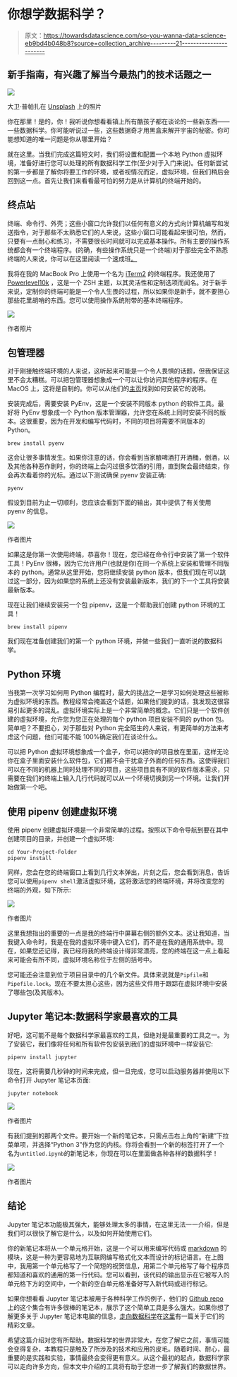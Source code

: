 # 你想学数据科学？

> 原文：<https://towardsdatascience.com/so-you-wanna-data-science-eb9bd4b048b8?source=collection_archive---------21----------------------->

## 新手指南，有兴趣了解当今最热门的技术话题之一

![](img/d84cf327263759ddabb00a66805089bc.png)

大卫·普帕扎在 [Unsplash](https://unsplash.com?utm_source=medium&utm_medium=referral) 上的照片

你在那里！是的，你！我听说你想看看镇上所有酷孩子都在谈论的一些新东西——一些数据科学。你可能听说过一些，这些数据奇才用黑盒来解开宇宙的秘密。你可能想知道的唯一问题是你从哪里开始？

就在这里。当我们完成这篇短文时，我们将设置和配置一个本地 Python 虚拟环境，准备好进行您可以处理的所有数据科学工作(至少对于入门来说)。任何新尝试的第一步都是了解你将要工作的环境，或者视情况而定，虚拟环境，但我们稍后会回到这一点。首先让我们来看看最可怕的努力是从计算机的终端开始的。

## 终点站

终端、命令行、外壳；这些小窗口允许我们以任何有意义的方式向计算机编写和发送指令，对于那些不太熟悉它们的人来说，这些小窗口可能看起来很可怕，然而，只要有一点耐心和练习，不需要很长时间就可以完成基本操作。所有主要的操作系统都会有一个终端程序。(的确，有些操作系统只是一个终端)对于那些完全不熟悉终端的人来说，你可以在这里阅读一个速成班[。](https://code.tutsplus.com/tutorials/command-line-basics-and-useful-tricks-with-the-terminal--cms-29356)

我将在我的 MacBook Pro 上使用一个名为 [iTerm2](https://iterm2.com/) 的终端程序。我还使用了 [Powerlevel10k](https://github.com/romkatv/powerlevel10k) ，这是一个 ZSH 主题，以其灵活性和定制选项而闻名。对于新手来说，定制你的终端可能是一个令人生畏的过程，所以如果你是新手，就不要担心那些花里胡哨的东西。您可以使用操作系统附带的基本终端程序。

![](img/5ddd7285b5e8a964382ce3c2bf35cf60.png)

作者照片

## 包管理器

对于刚接触终端环境的人来说，这听起来可能是一个令人畏惧的话题，但我保证这里不会太糟糕。可以把包管理器想象成一个可以让你访问其他程序的程序。在 MacOS 上，这将是自制的。你可以从他们的[主页](https://brew.sh/)找到如何安装它的说明。

安装完成后，需要安装 PyEnv，这是一个安装不同版本 python 的软件工具。最好将 PyEnv 想象成一个 Python 版本管理器，允许您在系统上同时安装不同的版本。这很重要，因为在开发和编写代码时，不同的项目将需要不同版本的 Python。

```
brew install pyenv
```

这会让很多事情发生。如果你注意的话，你会看到当家酿啤酒打开酒桶，倒酒，以及其他各种恶作剧时，你的终端上会闪过很多饮酒的引用，直到聚会最终结束，你会再次看着你的光标。通过以下测试确保 pyenv 安装正确:

```
pyenv
```

假设到目前为止一切顺利，您应该会看到下面的输出，其中提供了有关使用 pyenv 的信息。

![](img/07d152bc3bc5bf221e4d320ed078096c.png)

作者图片

如果这是你第一次使用终端，恭喜你！现在，您已经在命令行中安装了第一个软件工具！PyEnv 很棒，因为它允许用户(也就是你)在同一个系统上安装和管理不同版本的 python。通常从这里开始，您将继续安装 python 版本，但我们现在可以跳过这一部分，因为如果您的系统上还没有安装最新版本，我们的下一个工具将安装最新版本。

现在让我们继续安装另一个包 pipenv，这是一个帮助我们创建 python 环境的工具！

```
brew install pipenv 
```

我们现在准备创建我们的第一个 python 环境，并做一些我们一直听说的数据科学。

## Python 环境

当我第一次学习如何用 Python 编程时，最大的挑战之一是学习如何处理这些被称为虚拟环境的东西。教程经常会掩盖这个话题，如果他们提到的话，我发现这很容易引起更多的混乱。虚拟环境实际上是一个非常简单的概念。它们只是一个软件创建的虚拟环境，允许您为您正在处理的每个 python 项目安装不同的 python 包。简单吧？不要担心，对于那些对 Python 完全陌生的人来说，有更简单的方法来考虑这个问题，他们可能不能 100%确定我们在谈论什么。

可以把 Python 虚拟环境想象成一个盒子，你可以把你的项目放在里面，这样无论你在盒子里面安装什么软件包，它们都不会干扰盒子外面的任何东西。这使得我们可以在不同的机器上同时处理不同的项目，这些项目具有不同的软件版本需求，只需要在我们的终端上输入几行代码就可以从一个环境切换到另一个环境。让我们开始做第一个吧。

## 使用 pipenv 创建虚拟环境

使用 pipenv 创建虚拟环境是一个非常简单的过程。按照以下命令导航到要在其中创建项目的目录，并创建一个虚拟环境:

```
cd Your-Project-Folder
pipenv install
```

同样，您会在您的终端窗口上看到几行文本弹出，片刻之后，您会看到消息，告诉您可以使用`pipenv shell`激活虚拟环境，这将激活您的终端环境，并将改变您的终端的外观，如下所示:

![](img/cb590502a6b90ea209be01fa0642ca6c.png)

作者图片

这里我想指出的重要的一点是我的终端行中屏幕右侧的额外文本。这让我知道，当我键入命令时，我是在我的虚拟环境中键入它们，而不是在我的通用系统中。现在，如果您还记得，我已经将我的终端设计得非常漂亮，您的终端在这一点上看起来可能会有所不同，虚拟环境名称位于左侧的括号中。

您可能还会注意到位于项目目录中的几个新文件。具体来说就是`Pipfile`和`Pipefile.lock`。现在不要太担心这些，因为这些文件用于跟踪在虚拟环境中安装了哪些包(及其版本)。

## Jupyter 笔记本:数据科学家最喜欢的工具

好吧，这可能不是每个数据科学家最喜欢的工具，但绝对是最重要的工具之一。为了安装它，我们像将任何和所有软件包安装到我们的虚拟环境中一样安装它:

```
pipenv install jupyter
```

现在，这将需要几秒钟的时间来完成，但一旦完成，您可以启动服务器并使用以下命令打开 Jupyter 笔记本页面:

```
jupyter notebook
```

![](img/a35f2af71d985e82d0124f9a50ada205.png)

作者图片

有我们提到的那两个文件。要开始一个新的笔记本，只需点击右上角的“新建”下拉菜单项，并选择“Python 3”作为您的内核。你将会看到一个新的标签打开了一个名为`untitled.ipynb`的新笔记本，你现在可以在里面做各种各样的数据科学！

![](img/befc9c28c6583258687fed004bf9d0e4.png)

作者图片

## 结论

Jupyter 笔记本功能极其强大，能够处理太多的事情，在这里无法一一介绍，但是我们可以很快了解它是什么，以及如何开始使用它们。

你的新笔记本将从一个单元格开始，这是一个可以用来编写代码或 [markdown](https://www.markdownguide.org/) 的模块，这是一种为更容易地为互联网编写格式化文本而设计的标记语言。在上图中，我用第一个单元格写了一个简短的祝贺信息，用第二个单元格写了每个程序员都知道和喜欢的通用的第一行代码。您可以看到，该代码的输出显示在它被写入的单元格下方的空间中，一个新的空白单元格准备好写入新代码或进行标记。

如果你想看看 Jupyter 笔记本被用于各种科学工作的例子，他们的 [Github repo](https://github.com/jupyter/jupyter/wiki/A-gallery-of-interesting-Jupyter-Notebooks) 上的这个集合有许多很棒的笔记本，展示了这个简单工具是多么强大。如果你想了解更多关于 Jupyter 笔记本电脑的信息，[走向数据科学](https://towardsdatascience.com/)在[这里](/the-complete-guide-to-jupyter-notebooks-for-data-science-8ff3591f69a4)有一篇关于它们的精彩文章。

希望这篇介绍对您有所帮助。数据科学的世界非常大，在您了解它之前，事情可能会变得复杂，本教程只是触及了所涉及的技术和应用的皮毛。随着时间、耐心，最重要的是实践和实验，事情最终会变得更有意义。从这个最初的起点，数据科学家可以走向许多方向，但本文中介绍的工具将有助于您进一步了解我们的数据世界。